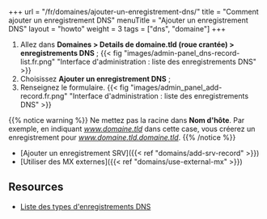 +++
url = "/fr/domaines/ajouter-un-enregistrement-dns/"
title = "Comment ajouter un enregistrement DNS"
menuTitle = "Ajouter un enregistrement DNS"
layout = "howto"
weight = 3
tags = ["dns", "domaine"]
+++

1. Allez dans **Domaines > Details de domaine.tld (roue crantée) > enregistrements DNS** ;
{{< fig "images/admin-panel_dns-record-list.fr.png" "Interface d'administration : liste des enregistrements DNS" >}}
2. Choisissez **Ajouter un enregistrement DNS** ;
3. Renseignez le formulaire.
{{< fig "images/admin_panel_add-record.fr.png" "Interface d'administration : liste des enregistrements DNS" >}}

{{% notice warning %}}
Ne mettez pas la racine dans **Nom d'hôte**. Par exemple, en indiquant _www.domaine.tld_ dans cette case, vous créerez un enregistrement pour *www.domaine.tld.domaine.tld*.
{{% /notice %}}

- [Ajouter un enregistrement SRV]({{< ref "domains/add-srv-record" >}})
- [Utiliser des MX externes]({{< ref "domains/use-external-mx" >}})

## Resources

- [Liste des types d'enregistrements DNS](https://fr.wikipedia.org/wiki/Liste_des_enregistrements_DNS)
